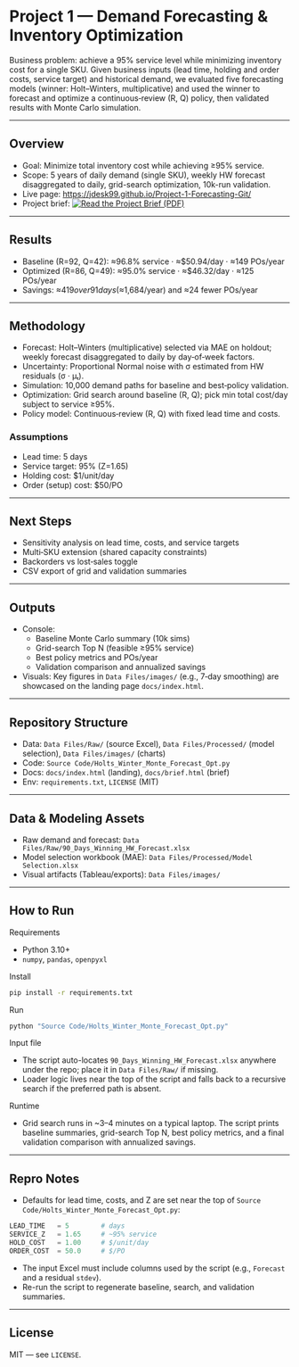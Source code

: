 # Project 1 — Demand Forecasting & Inventory Optimization

Business problem: achieve a 95% service level while minimizing inventory cost for a single SKU. Given business inputs (lead time, holding and order costs, service target) and historical demand, we evaluated five forecasting models (winner: Holt–Winters, multiplicative) and used the winner to forecast and optimize a continuous‑review (R, Q) policy, then validated results with Monte Carlo simulation.

---

## Overview
- Goal: Minimize total inventory cost while achieving ≥95% service.
- Scope: 5 years of daily demand (single SKU), weekly HW forecast disaggregated to daily, grid-search optimization, 10k-run validation.
- Live page: https://jdesk99.github.io/Project-1-Forecasting-Git/
- Project brief: [![Read the Project Brief (PDF)](https://img.shields.io/badge/Read%20Project%20Brief-PDF-2563EB?logo=adobeacrobatreader&logoColor=white)](./docs/Forecasting%20Project%20Brief.pdf)

---

## Results
- Baseline (R=92, Q=42): ≈96.8% service · ≈$50.94/day · ≈149 POs/year
- Optimized (R=86, Q=49): ≈95.0% service · ≈$46.32/day · ≈125 POs/year
- Savings: ≈$419 over 91 days (≈$1,684/year) and ≈24 fewer POs/year

---

## Methodology
- Forecast: Holt–Winters (multiplicative) selected via MAE on holdout; weekly forecast disaggregated to daily by day‑of‑week factors.
- Uncertainty: Proportional Normal noise with σ estimated from HW residuals (σ · μₜ).
- Simulation: 10,000 demand paths for baseline and best‑policy validation.
- Optimization: Grid search around baseline (R, Q); pick min total cost/day subject to service ≥95%.
- Policy model: Continuous‑review (R, Q) with fixed lead time and costs.

### Assumptions
- Lead time: 5 days
- Service target: 95% (Z=1.65)
- Holding cost: $1/unit/day
- Order (setup) cost: $50/PO

---

## Next Steps
- Sensitivity analysis on lead time, costs, and service targets
- Multi‑SKU extension (shared capacity constraints)
- Backorders vs lost‑sales toggle
- CSV export of grid and validation summaries

---

## Outputs
- Console: 
  - Baseline Monte Carlo summary (10k sims)
  - Grid-search Top N (feasible ≥95% service)
  - Best policy metrics and POs/year
  - Validation comparison and annualized savings
- Visuals: Key figures in `Data Files/images/` (e.g., 7‑day smoothing) are showcased on the landing page `docs/index.html`.

---

## Repository Structure
- Data: `Data Files/Raw/` (source Excel), `Data Files/Processed/` (model selection), `Data Files/images/` (charts)
- Code: `Source Code/Holts_Winter_Monte_Forecast_Opt.py`
- Docs: `docs/index.html` (landing), `docs/brief.html` (brief)
- Env: `requirements.txt`, `LICENSE` (MIT)

---

## Data & Modeling Assets
- Raw demand and forecast: `Data Files/Raw/90_Days_Winning_HW_Forecast.xlsx`
- Model selection workbook (MAE): `Data Files/Processed/Model Selection.xlsx`
- Visual artifacts (Tableau/exports): `Data Files/images/`

---

## How to Run
Requirements
- Python 3.10+
- `numpy`, `pandas`, `openpyxl`

Install
```bash
pip install -r requirements.txt
```

Run
```bash
python "Source Code/Holts_Winter_Monte_Forecast_Opt.py"
```

Input file
- The script auto-locates `90_Days_Winning_HW_Forecast.xlsx` anywhere under the repo; place it in `Data Files/Raw/` if missing.
- Loader logic lives near the top of the script and falls back to a recursive search if the preferred path is absent.

Runtime
- Grid search runs in ~3–4 minutes on a typical laptop. The script prints baseline summaries, grid-search Top N, best policy metrics, and a final validation comparison with annualized savings.

---

## Repro Notes
- Defaults for lead time, costs, and Z are set near the top of `Source Code/Holts_Winter_Monte_Forecast_Opt.py`:

```python
LEAD_TIME   = 5        # days
SERVICE_Z   = 1.65     # ~95% service
HOLD_COST   = 1.00     # $/unit/day
ORDER_COST  = 50.0     # $/PO
```

- The input Excel must include columns used by the script (e.g., `Forecast` and a residual `stdev`).
- Re-run the script to regenerate baseline, search, and validation summaries.

---

## License
MIT — see `LICENSE`.
